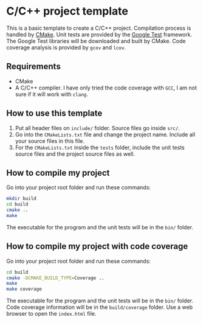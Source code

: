 # C/C++ project template

This is a basic template to create a C/C++ project. Compilation process is handled by [CMake](https://cmake.org/). Unit tests are provided by the [Google Test](https://github.com/google/googletest) framework. The Google Test libraries will be downloaded and built by CMake. Code coverage analysis is provided by `gcov` and `lcov`.

## Requirements
+ CMake
+ A C/C++ compiler. I have only tried the code coverage with `GCC`, I am not sure if it will work with `clang`.

## How to use this template
1. Put all header files on `include/` folder. Source files go inside `src/`.
2. Go into the `CMakeLists.txt` file and change the project name. Include all your source files in this file.
3. For the `CMakeLists.txt` inside the `tests` folder, include the unit tests source files and the project source files as well.

## How to compile my project
Go into your project root folder and run these commands:
```bash
mkdir build
cd build
cmake ..
make
```

The executable for the program and the unit tests will be in the `bin/` folder.

## How to compile my project with code coverage
Go into your project root folder and run these commands:
```bash
cd build
cmake -DCMAKE_BUILD_TYPE=Coverage ..
make
make coverage
```

The executable for the program and the unit tests will be in the `bin/` folder. Code coverage information will be in the `build/coverage` folder. Use a web browser to open the `index.html` file.
